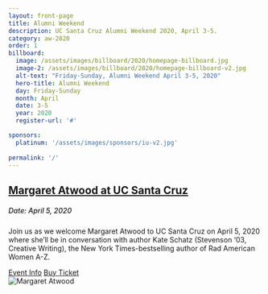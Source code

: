 ```yaml
---
layout: front-page
title: Alumni Weekend
description: UC Santa Cruz Alumni Weekend 2020, April 3-5.
category: aw-2020
order: 1
billboard:
  image: /assets/images/billboard/2020/homepage-billboard.jpg
  image-2: /assets/images/billboard/2020/homepage-billboard-v2.jpg
  alt-text: "Friday-Sunday, Alumni Weekend April 3-5, 2020"
  hero-title: Alumni Weekend
  day: Friday-Sunday
  month: April
  date: 3-5
  year: 2020
  register-url: '#'

sponsors:
  platinum: '/assets/images/sponsors/iu-v2.jpg'
  
permalink: '/'
---
```


<section class="content-w-media left haltered blue">
  <div class="grid-container large">
    <div class="inner">
      <div class="content">
          <h2 class="underline"><a href="/atwood">Margaret Atwood at UC Santa Cruz</a></h2>
          <h5 style="font-weight: 500">Date: April 5, 2020</h5>
          <p>Join us as we welcome Margaret Atwood to UC Santa Cruz on April 5, 2020 where she’ll be in conversation with author Kate Schatz (Stevenson ‘03, Creative Writing), the New York Times-bestselling author of Rad American Women A-Z.</p>
          <div class="content-foot-links">
            <a class="btn-link" href="/atwood">Event Info</a>
            <a class="button primary expanded" href="#">Buy Ticket</a>
          </div>
      </div>
      <div class="media">
          <img src="atwood/images/atwood-homepage.jpg" alt="Margaret Atwood">
      </div>
    </div>
  </div>
</section>

<!--
<section class="heading">
    <h2 class="underline">Thank you to our sponsors</h2><br/>
    <h3>Platinum</h3>
</section>

<div class="grid-container large mt-25">
  <div class="grid-x grid-margin-x align-center">
    <div class="cell large-4">
      <div class="closing-blocks">
        <a href="https://soundcloud.com/ucsantacruz/sets/storycruz">
          <div class="image">
              <img src="/assets/images/sponsors/iu-v2.jpg" alt="Alumni Association">
          </div>
        </a>
      </div>
    </div>
  </div>
</div>


<section class="heading">
    <h3>Gold</h3>
</section>

<div class="grid-container large mt-25">
  <div class="grid-x grid-margin-x align-center">
    <div class="cell large-3">
      <div class="closing-blocks">
        <a href="https://soundcloud.com/ucsantacruz/sets/storycruz">
          <div class="image">
             <img src="/assets/images/sponsors/iu-v2.jpg" alt="Alumni Association">
          </div>
        </a>
      </div>
    </div>
  </div>
</div>


<section class="heading">
    <h3>Bronze</h3>
</section>

<div class="grid-container large mt-25">
  <div class="button-list align-center">
    <a href="#" target="_blank"><strong>Company Name 3</strong></a>
  </div>
</div>
<p></p>
-->

